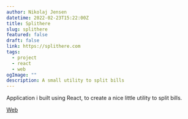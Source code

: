 ```yaml
---
author: Nikolaj Jensen
datetime: 2022-02-23T15:22:00Z
title: Splithere
slug: splithere
featured: false
draft: false
link: https://splithere.com
tags:
  - project
  - react
  - web
ogImage: ""
description: A small utility to split bills
---
```


Application i built using React, to create a nice little utility to split bills.

[Web](https://splithere.com)

